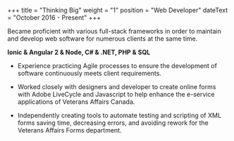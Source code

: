 +++
title = "Thinking Big"
weight = "1"
position = "Web Developer"
dateText = "October 2016 - Present"
+++

Became proficient with various full-stack frameworks in order to maintain and develop web software for numerous clients at the same time.

**Ionic & Angular 2 & Node, C# & .NET, PHP & SQL**

<!--more-->

- Experience practicing Agile processes to ensure the development of software continuously meets client requirements.

- Worked closely with designers and developer to create online forms with Adobe LiveCycle and Javascript to help enhance the  e-service applications of Veterans Affairs Canada.

- Independently creating tools to automate testing and scripting of XML forms saving time, decreasing errors, and avoiding rework for the Veterans Affairs Forms department.

